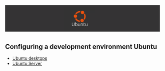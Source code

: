 # ![Configuring a development environment Ubuntu  - 2025](../Assets/images/ubuntu.png)

## Configuring a development environment Ubuntu

* [Ubuntu desktops](./Windows)
* [Ubuntu Server](./Windows)
